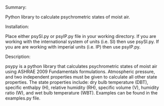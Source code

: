 Summary:

Python library to calculate psychrometric states of moist air.

Installation:

Place either psySI.py or psyIP.py file in your working directory. If you
are working with the international system of units (i.e. SI) then use psySI.py.
If you are are working with imperial units (i.e. IP) then use psyIP.py.

Description:

psypy is a python library that calculates psychrometric states of moist air
using ASHRAE 2009 Fundamentals formulations. Atmospheric  pressure, and two
independent properties must be given to calculate all other state properties.
The state properties include: dry bulb temperature (DBT), specific enthalpy
(H), relative humidity (RH), specific volume (V), humidity ratio (W), and wet
bulb temperature (WBT). Examples can be found in the examples.py file.
